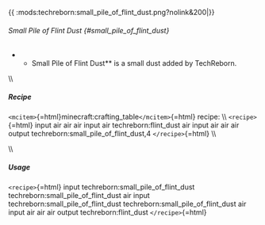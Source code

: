 {{ :mods:techreborn:small_pile_of_flint_dust.png?nolink&200\|}}

###### Small Pile of Flint Dust {#small_pile_of_flint_dust}

-   -   Small Pile of Flint Dust\*\* is a small dust added by
        TechReborn.

\\\\

##### Recipe

`<mcitem>`{=html}minecraft:crafting_table`</mcitem>`{=html} recipe: \\\\
`<recipe>`{=html} input air air air input air techreborn:flint_dust air
input air air air output techreborn:small_pile_of_flint_dust,4
`</recipe>`{=html} \\\\

\\\\

##### Usage

`<recipe>`{=html} input techreborn:small_pile_of_flint_dust
techreborn:small_pile_of_flint_dust air input
techreborn:small_pile_of_flint_dust techreborn:small_pile_of_flint_dust
air input air air air output techreborn:flint_dust `</recipe>`{=html}
